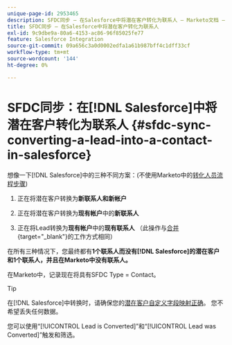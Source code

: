 ```yaml
---
unique-page-id: 2953465
description: SFDC同步 — 在Salesforce中将潜在客户转化为联系人 — Marketo文档 — 产品文档
title: SFDC同步 — 在Salesforce中将潜在客户转化为联系人
exl-id: 9c9dbe9a-80a6-4153-ac86-96f85025fe77
feature: Salesforce Integration
source-git-commit: 09a656c3a0d0002edfa1a61b987bff4c1dff33cf
workflow-type: tm+mt
source-wordcount: '144'
ht-degree: 0%

---
```


# SFDC同步：在[!DNL Salesforce]中将潜在客户转化为联系人 {#sfdc-sync-converting-a-lead-into-a-contact-in-salesforce}

想像一下[!DNL Salesforce]中的三种不同方案：(不使用Marketo中的[转化人员流程步骤](/help/marketo/product-docs/core-marketo-concepts/smart-campaigns/flow-actions/convert-person.md))

1. 正在将潜在客户转换为&#x200B;**新联系人和新帐户**
1. 正在将潜在客户转换为&#x200B;**现有帐户**&#x200B;中的&#x200B;**新联系人**

1. 正在将Lead转换为&#x200B;**现有帐户**&#x200B;中的&#x200B;**现有联系人** （此操作与[合并](/help/marketo/product-docs/crm-sync/salesforce-sync/sfdc-sync-details/sfdc-sync-merging-a-lead-contact-person.md){target="_blank"}的工作方式相同）

在所有三种情况下，您最终都有&#x200B;**1个联系人而没有[!DNL Salesforce]的潜在客户和1个联系人，并且在Marketo中没有联系人。**

在Marketo中，记录现在将具有SFDC Type = Contact。

>[!TIP]
>
>在[!DNL Salesforce]中转换时，请确保您的[潜在客户自定义字段映射正确](https://help.salesforce.com/apex/HTViewHelpDoc?id=customize_mapleads.htm)。 您不希望丢失任何数据。

您可以使用“[!UICONTROL Lead is Converted]”和“[!UICONTROL Lead was Converted]”触发和筛选。
